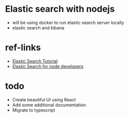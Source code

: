 # Elastic search with nodejs
- will be using docker to run elastic search server locally
- elastic search and kibana 

# ref-links 
 - [Elastic Search Tutorial](https://tsh.io/blog/elasticsearch-tutorial/)
 - [Elastic Search for node developers](https://livecodestream.dev/post/a-quick-introduction-to-elasticsearch-for-node-developers/)

 # todo
 - Create beautiful UI using React
 - Add some additional documentation
 - Migrate to typescript